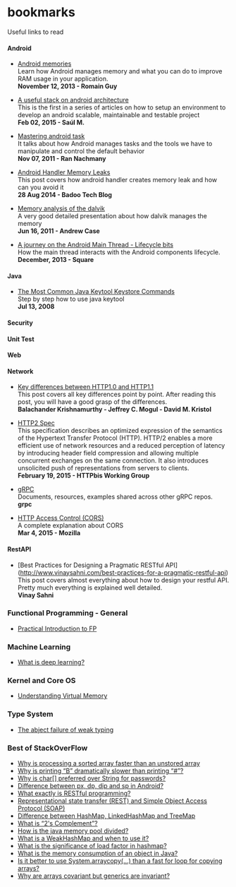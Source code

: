 # bookmarks
Useful links to read


#### Android
- [Android memories](https://speakerdeck.com/romainguy/android-memories) <br>
Learn how Android manages memory and what you can do to improve RAM usage in your application. <br>
**November 12, 2013 - Romain Guy**

- [A useful stack on android architecture](http://saulmm.github.io/2015/02/02/A%20useful%20stack%20on%20android%20%231,%20architecture/?utm_term=0_4eb677ad19-95a2a28863-337838825&utm_content=buffere9dec&utm_medium=social&utm_source=twitter.com&utm_campaign=buffer) <br>
This is the first in a series of articles on how to setup an environment to develop an android scalable, maintainable and testable project <br>
**Feb 02, 2015 - Saúl M.**

- [Mastering android task](http://www.slideshare.net/RanNachmany/manipulating-android-tasks-and-back-stack)<br>
It talks about how Android manages tasks and the tools we have to manipulate and control the default behavior <br>
**Nov 07, 2011 - Ran Nachmany**

- [Android Handler Memory Leaks](https://techblog.badoo.com/blog/2014/08/28/android-handler-memory-leaks?utm_content=bufferd5f63&utm_medium=social&utm_source=twitter.com&utm_campaign=buffer) <br>
This post covers how android handler creates memory leak and how can you avoid it <br>
**28 Aug 2014 - Badoo Tech Blog**

- [Memory analysis of the dalvik](http://www.slideshare.net/SOURCEConference/forensic-memory-analysis-of-androids-dalvik-virtual-machine) <br>
A very good detailed presentation about how dalvik manages the memory <br>
**Jun 16, 2011 - Andrew Case** 

- [A journey on the Android Main Thread - Lifecycle bits](https://corner.squareup.com/2013/12/android-main-thread-2.html) <br>
How the main thread interacts with the Android components lifecycle. <br>
**December, 2013 - Square**

#### Java
- [The Most Common Java Keytool Keystore Commands](https://www.sslshopper.com/article-most-common-java-keytool-keystore-commands.html) <br>
Step by step how to use java keytool <br>
**Jul 13, 2008**

#### Security
 
#### Unit Test

#### Web

#### Network

- [Key differences between HTTP1.0 and HTTP1.1](http://www8.org/w8-papers/5c-protocols/key/key.html) <br>
This post covers all key differences point by point. After reading this post, you will have a good grasp of the differences. <br>
**Balachander Krishnamurthy - 	Jeffrey C. Mogul -	David M. Kristol**

- [HTTP2 Spec](http://http2.github.io/http2-spec/index.html) <br>
This specification describes an optimized expression of the semantics of the Hypertext Transfer Protocol (HTTP). HTTP/2 enables a more efficient use of network resources and a reduced perception of latency by introducing header field compression and allowing multiple concurrent exchanges on the same connection. It also introduces unsolicited push of representations from servers to clients.  <br>
**February 19, 2015 - HTTPbis Working Group**

- [gRPC](https://github.com/grpc/grpc-common) <br>
Documents, resources, examples shared across other gRPC repos. <br>
**grpc**

- [HTTP Access Control (CORS)](https://developer.mozilla.org/en-US/docs/Web/HTTP/Access_control_CORS) <br>
A complete explanation about CORS<br>
**Mar 4, 2015 - Mozilla**

#### RestAPI
- [Best Practices for Designing a Pragmatic RESTful API] (http://www.vinaysahni.com/best-practices-for-a-pragmatic-restful-api) <br>
This post covers almost everything about how to design your restful API. Pretty much everything is explained well detailed. <br>
**Vinay Sahni**

### Functional Programming - General
- [Practical Introduction to FP](http://maryrosecook.com/blog/post/a-practical-introduction-to-functional-programming)

### Machine Learning
- [What is deep learning?](http://getprismatic.com/story/1421371580482)

### Kernel and Core OS
- [Understanding Virtual Memory](http://www.redhat.com/magazine/001nov04/features/vm/)

### Type System
- [The abject failure of weak typing](http://techblog.realestate.com.au/the-abject-failure-of-weak-typing/)

### Best of StackOverFlow
- [Why is processing a sorted array faster than an unstored array](http://stackoverflow.com/questions/11227809/why-is-processing-a-sorted-array-faster-than-an-unsorted-array?rq=1)
- [Why is printing “B” dramatically slower than printing “#”?](http://stackoverflow.com/questions/21947452/why-is-printing-b-dramatically-slower-than-printing)
- [Why is char[] preferred over String for passwords?](http://stackoverflow.com/questions/8881291/why-is-char-preferred-over-string-for-passwords)
- [Difference between px, dp, dip and sp in Android?](http://stackoverflow.com/questions/2025282/difference-between-px-dp-dip-and-sp-in-android)
- [What exactly is RESTful programming?](http://stackoverflow.com/questions/671118/what-exactly-is-restful-programming)
- [Representational state transfer (REST) and Simple Object Access Protocol (SOAP)](http://stackoverflow.com/questions/209905/representational-state-transfer-rest-and-simple-object-access-protocol-soap)
- [Difference between HashMap, LinkedHashMap and TreeMap](http://stackoverflow.com/questions/2889777/difference-between-hashmap-linkedhashmap-and-treemap)
- [What is “2's Complement”?](http://stackoverflow.com/questions/1049722/what-is-2s-complement)
- [How is the java memory pool divided?](http://stackoverflow.com/questions/1262328/how-is-the-java-memory-pool-divided)
- [What is a WeakHashMap and when to use it?](http://stackoverflow.com/questions/5511279/what-is-a-weakhashmap-and-when-to-use-it)
- [What is the significance of load factor in hashmap?](http://stackoverflow.com/questions/10901752/what-is-the-significance-of-load-factor-in-hashmap)
- [What is the memory consumption of an object in Java?](http://stackoverflow.com/questions/258120/what-is-the-memory-consumption-of-an-object-in-java)
- [Is it better to use System.arraycopy(…) than a fast for loop for copying arrays?](http://stackoverflow.com/questions/18638743/is-it-better-to-use-system-arraycopy-than-a-fast-for-loop-for-copying-array)
- [Why are arrays covariant but generics are invariant?](http://stackoverflow.com/questions/18666710/why-are-arrays-covariant-but-generics-are-invariant)
